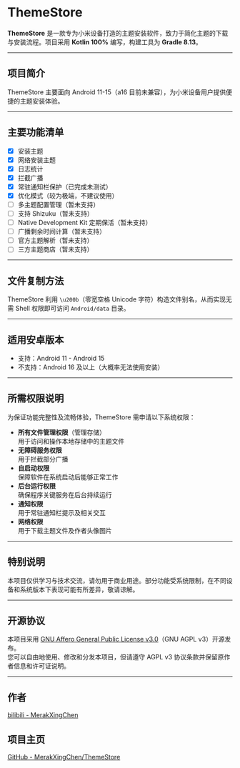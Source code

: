 # ThemeStore

**ThemeStore** 是一款专为小米设备打造的主题安装软件，致力于简化主题的下载与安装流程。项目采用 **Kotlin 100%** 编写，构建工具为 **Gradle 8.13**。

---

## 项目简介

ThemeStore 主要面向 Android 11-15（a16 目前未兼容），为小米设备用户提供便捷的主题安装体验。

---

## 主要功能清单

- [x] 安装主题  
- [x] 网络安装主题  
- [x] 日志统计  
- [x] 拦截广播  
- [x] 常驻通知栏保护（已完成未测试）
- [x] 优化模式（较为极端，不建议使用）
- [ ] 多主题配置管理（暂未支持）  
- [ ] 支持 Shizuku（暂未支持）  
- [ ] Native Development Kit 定期保活（暂未支持）  
- [ ] 广播剩余时间计算（暂未支持）  
- [ ] 官方主题解析（暂未支持）  
- [ ] 三方主题商店（暂未支持）  

---

## 文件复制方法

ThemeStore 利用 `\u200b`（零宽空格 Unicode 字符）构造文件别名，从而实现无需 Shell 权限即可访问 `Android/data` 目录。

---

## 适用安卓版本

- 支持：Android 11 - Android 15
- 不支持：Android 16 及以上（大概率无法使用安装）

---

## 所需权限说明

为保证功能完整性及流畅体验，ThemeStore 需申请以下系统权限：

- **所有文件管理权限**（管理存储）  
  用于访问和操作本地存储中的主题文件
- **无障碍服务权限**  
  用于拦截部分广播
- **自启动权限**  
  保障软件在系统启动后能够正常工作
- **后台运行权限**  
  确保程序关键服务在后台持续运行
- **通知权限**  
  用于常驻通知栏提示及相关交互
- **网络权限**  
  用于下载主题文件及作者头像图片

---

## 特别说明

本项目仅供学习与技术交流，请勿用于商业用途。部分功能受系统限制，在不同设备和系统版本下表现可能有所差异，敬请谅解。

---

## 开源协议

本项目采用 [GNU Affero General Public License v3.0](LICENSE)（GNU AGPL v3）开源发布。  
您可以自由地使用、修改和分发本项目，但请遵守 AGPL v3 协议条款并保留原作者信息和许可证说明。

---

## 作者

[bilibili - MerakXingChen](https://space.bilibili.com/1064893426)

## 项目主页

[GitHub - MerakXingChen/ThemeStore](https://github.com/MerakXingChen/ThemeStore)
